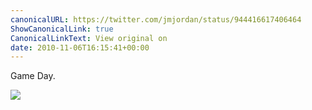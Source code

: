 ```yaml
---
canonicalURL: https://twitter.com/jmjordan/status/944416617406464
ShowCanonicalLink: true
CanonicalLinkText: View original on
date: 2010-11-06T16:15:41+00:00
---
```

Game Day.

![](/images/944416617406464-188893912.jpg)